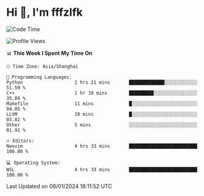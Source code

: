 # Hi 👋, I'm fffzlfk

<!--START_SECTION:waka-->
![Code Time](http://img.shields.io/badge/Code%20Time-639%20hrs%2020%20mins-blue)

![Profile Views](http://img.shields.io/badge/Profile%20Views-6-blue)

📊 **This Week I Spent My Time On** 

```text
🕑︎ Time Zone: Asia/Shanghai

💬 Programming Languages: 
Python                   2 hrs 21 mins       █████████████░░░░░░░░░░░░   51.59 % 
C++                      1 hr 38 mins        █████████░░░░░░░░░░░░░░░░   35.89 % 
Makefile                 11 mins             █░░░░░░░░░░░░░░░░░░░░░░░░   04.05 % 
LLVM                     10 mins             █░░░░░░░░░░░░░░░░░░░░░░░░   03.82 % 
Other                    5 mins              ░░░░░░░░░░░░░░░░░░░░░░░░░   01.91 % 

🔥 Editors: 
Neovim                   4 hrs 33 mins       █████████████████████████   100.00 % 

💻 Operating System: 
WSL                      4 hrs 33 mins       █████████████████████████   100.00 % 
```


 Last Updated on 08/01/2024 18:11:52 UTC
<!--END_SECTION:waka-->
